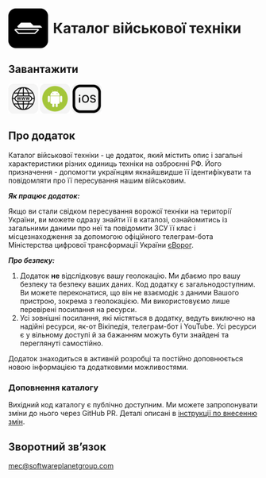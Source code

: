 <h1 style='display: flex; align-items: center; gap: 10px'>
  <img alt="mec" src="./images/icon.png" width="80" />
  Каталог військової техніки
</h1>

## Завантажити

<div>
  <a href="https://stop-orda.in.ua/"><img alt="mec" src="./images/web.png" width="60" /></a>   
  <a href="https://stop-orda.in.ua/"><img alt="mec" src="./images/android.png" width="60" /></a>
  <a href="https://stop-orda.in.ua/"><img alt="mec" src="./images/ios.png" width="60" /></a>
</div>

## Про додаток

Каталог військової техніки - це додаток, який містить опис і загальні характеристики різних одиниць техніки на озброєнні РФ.
Його призначення - допомогти українцям якнайшвидше її ідентифікувати та повідомляти про її пересування нашим військовим.

**_Як працює додаток:_**

Якщо ви стали свідком пересування ворожої техніки на території України, ви можете одразу знайти її в каталозі, ознайомитись із загальними даними про неї та повідомити ЗСУ її клас і місцезнаходження за допомогою офіційного телеграм-бота Міністерства цифрової трансформації України [єВорог](https://t.me/evorog_bot).

**_Про безпеку:_**

1. Додаток **не** відслідковує вашу геолокацію.
   Ми дбаємо про вашу безпеку та безпеку ваших даних. Код додатку є загальнодоступним. Ви можете переконатися, що він не взаємодіє з даними Вашого пристрою, зокрема з геолокацією. Ми використовуємо лише перевірені посилання на ресурси.
2. Усі зовнішні посилання, які містяться в додатку, ведуть виключно на надійні ресурси, як-от Вікіпедія, телеграм-бот і YouTube. Усі ресурси є у вільному доступі й за бажанням можуть бути знайдені та переглянуті самостійно.

Додаток знаходиться в активній розробці та постійно доповнюється новою інформацією та додатковими можливостями.

### Доповнення каталогу

Вихідний код каталогу є публічно доступним.
Ми можете запропонувати зміни до нього через GitHub PR.
Деталі описані в [інструкції по внесенню змін](./CONTRIBUTION.md).

## Зворотний звʼязок

mec@softwareplanetgroup.com
